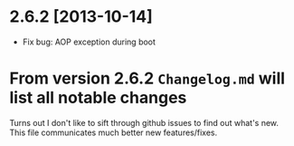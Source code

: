 # 2.6.2 [2013-10-14]
 * Fix bug: AOP exception during boot

# From version 2.6.2 `Changelog.md` will list all notable changes
Turns out I don't like to sift through github issues to find out what's new.
This file communicates much better new features/fixes.
